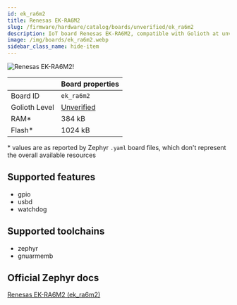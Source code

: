 ```yaml
---
id: ek_ra6m2
title: Renesas EK-RA6M2
slug: /firmware/hardware/catalog/boards/unverified/ek_ra6m2
description: IoT board Renesas EK-RA6M2, compatible with Golioth at unverified level.
image: /img/boards/ek_ra6m2.webp
sidebar_class_name: hide-item
---
```


[//]: # (This is an auto-generated file, do not edit! Changes to it will be lost upon re-generation)

![Renesas EK-RA6M2!](/img/boards/ek_ra6m2.webp "Renesas EK-RA6M2")

|                | Board properties     |
| -------------  | -------------------- |
| Board ID       | `ek_ra6m2` |
| Golioth Level  | [Unverified](/firmware/hardware#unverified-boards) |
| RAM*           | 384 kB |
| Flash*         | 1024 kB |

\* values are as reported by Zephyr `.yaml` board files, which don't represent the overall available resources



## Supported features

* gpio
* usbd
* watchdog

## Supported toolchains

* zephyr
* gnuarmemb

## Official Zephyr docs

[Renesas EK-RA6M2 (ek_ra6m2)](https://docs.zephyrproject.org/latest/boards/renesas/ek_ra6m2/doc/index.html)
